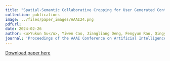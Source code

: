 ```yaml
---
title: "Spatial-Semantic Collaborative Cropping for User Generated Content"
collection: publications
image: ../files/paper_images/AAAI24.png
pdfurl: 
date: 2024-02-26
author: <u>Yukun Su</u>, Yiwen Cao, Jiangliang Deng, Fengyun Rao, Qingyao Wu
journal: 'Proceedings of the AAAI Conference on Artificial Intelligence (AAAI2024)'
---
```


[Download paper here]()

